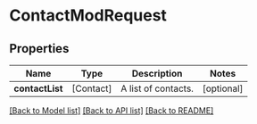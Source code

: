 # ContactModRequest

## Properties
Name | Type | Description | Notes
------------ | ------------- | ------------- | -------------
**contactList** | [Contact] | A list of contacts. | [optional] 

[[Back to Model list]](../README.md#documentation-for-models) [[Back to API list]](../README.md#documentation-for-api-endpoints) [[Back to README]](../README.md)


